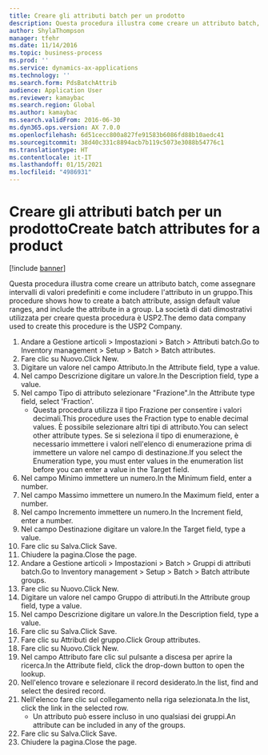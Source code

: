 ```yaml
---
title: Creare gli attributi batch per un prodotto
description: Questa procedura illustra come creare un attributo batch, come assegnare intervalli di valori predefiniti e come includere l'attributo in un gruppo.
author: ShylaThompson
manager: tfehr
ms.date: 11/14/2016
ms.topic: business-process
ms.prod: ''
ms.service: dynamics-ax-applications
ms.technology: ''
ms.search.form: PdsBatchAttrib
audience: Application User
ms.reviewer: kamaybac
ms.search.region: Global
ms.author: kamaybac
ms.search.validFrom: 2016-06-30
ms.dyn365.ops.version: AX 7.0.0
ms.openlocfilehash: 6d51cecc800a827fe91583b6086fd88b10aedc41
ms.sourcegitcommit: 38d40c331c8894acb7b119c5073e3088b54776c1
ms.translationtype: HT
ms.contentlocale: it-IT
ms.lasthandoff: 01/15/2021
ms.locfileid: "4986931"
---
```

# <a name="create-batch-attributes-for-a-product"></a><span data-ttu-id="5b893-103">Creare gli attributi batch per un prodotto</span><span class="sxs-lookup"><span data-stu-id="5b893-103">Create batch attributes for a product</span></span>

[!include [banner](../../includes/banner.md)]

<span data-ttu-id="5b893-104">Questa procedura illustra come creare un attributo batch, come assegnare intervalli di valori predefiniti e come includere l'attributo in un gruppo.</span><span class="sxs-lookup"><span data-stu-id="5b893-104">This procedure shows how to create a batch attribute, assign default value ranges, and include the attribute in a group.</span></span> <span data-ttu-id="5b893-105">La società di dati dimostrativi utilizzata per creare questa procedura è USP2.</span><span class="sxs-lookup"><span data-stu-id="5b893-105">The demo data company used to create this procedure is the USP2 Company.</span></span>

1. <span data-ttu-id="5b893-106">Andare a Gestione articoli > Impostazioni > Batch > Attributi batch.</span><span class="sxs-lookup"><span data-stu-id="5b893-106">Go to Inventory management > Setup > Batch > Batch attributes.</span></span>
2. <span data-ttu-id="5b893-107">Fare clic su Nuovo.</span><span class="sxs-lookup"><span data-stu-id="5b893-107">Click New.</span></span>
3. <span data-ttu-id="5b893-108">Digitare un valore nel campo Attributo.</span><span class="sxs-lookup"><span data-stu-id="5b893-108">In the Attribute field, type a value.</span></span>
4. <span data-ttu-id="5b893-109">Nel campo Descrizione digitare un valore.</span><span class="sxs-lookup"><span data-stu-id="5b893-109">In the Description field, type a value.</span></span>
5. <span data-ttu-id="5b893-110">Nel campo Tipo di attributo selezionare "Frazione".</span><span class="sxs-lookup"><span data-stu-id="5b893-110">In the Attribute type field, select 'Fraction'.</span></span>
    * <span data-ttu-id="5b893-111">Questa procedura utilizza il tipo Frazione per consentire i valori decimali.</span><span class="sxs-lookup"><span data-stu-id="5b893-111">This procedure uses the Fraction type to enable decimal values.</span></span> <span data-ttu-id="5b893-112">È possibile selezionare altri tipi di attributo.</span><span class="sxs-lookup"><span data-stu-id="5b893-112">You can select other attribute types.</span></span> <span data-ttu-id="5b893-113">Se si seleziona il tipo di enumerazione, è necessario immettere i valori nell'elenco di enumerazione prima di immettere un valore nel campo di destinazione.</span><span class="sxs-lookup"><span data-stu-id="5b893-113">If you select the Enumeration type, you must enter values in the enumeration list before you can enter a value in the Target field.</span></span>  
6. <span data-ttu-id="5b893-114">Nel campo Minimo immettere un numero.</span><span class="sxs-lookup"><span data-stu-id="5b893-114">In the Minimum field, enter a number.</span></span>
7. <span data-ttu-id="5b893-115">Nel campo Massimo immettere un numero.</span><span class="sxs-lookup"><span data-stu-id="5b893-115">In the Maximum field, enter a number.</span></span>
8. <span data-ttu-id="5b893-116">Nel campo Incremento immettere un numero.</span><span class="sxs-lookup"><span data-stu-id="5b893-116">In the Increment field, enter a number.</span></span>
9. <span data-ttu-id="5b893-117">Nel campo Destinazione digitare un valore.</span><span class="sxs-lookup"><span data-stu-id="5b893-117">In the Target field, type a value.</span></span>
10. <span data-ttu-id="5b893-118">Fare clic su Salva.</span><span class="sxs-lookup"><span data-stu-id="5b893-118">Click Save.</span></span>
11. <span data-ttu-id="5b893-119">Chiudere la pagina.</span><span class="sxs-lookup"><span data-stu-id="5b893-119">Close the page.</span></span>
12. <span data-ttu-id="5b893-120">Andare a Gestione articoli > Impostazioni > Batch > Gruppi di attributi batch.</span><span class="sxs-lookup"><span data-stu-id="5b893-120">Go to Inventory management > Setup > Batch > Batch attribute groups.</span></span>
13. <span data-ttu-id="5b893-121">Fare clic su Nuovo.</span><span class="sxs-lookup"><span data-stu-id="5b893-121">Click New.</span></span>
14. <span data-ttu-id="5b893-122">Digitare un valore nel campo Gruppo di attributi.</span><span class="sxs-lookup"><span data-stu-id="5b893-122">In the Attribute group field, type a value.</span></span>
15. <span data-ttu-id="5b893-123">Nel campo Descrizione digitare un valore.</span><span class="sxs-lookup"><span data-stu-id="5b893-123">In the Description field, type a value.</span></span>
16. <span data-ttu-id="5b893-124">Fare clic su Salva.</span><span class="sxs-lookup"><span data-stu-id="5b893-124">Click Save.</span></span>
17. <span data-ttu-id="5b893-125">Fare clic su Attributi del gruppo.</span><span class="sxs-lookup"><span data-stu-id="5b893-125">Click Group attributes.</span></span>
18. <span data-ttu-id="5b893-126">Fare clic su Nuovo.</span><span class="sxs-lookup"><span data-stu-id="5b893-126">Click New.</span></span>
19. <span data-ttu-id="5b893-127">Nel campo Attributo fare clic sul pulsante a discesa per aprire la ricerca.</span><span class="sxs-lookup"><span data-stu-id="5b893-127">In the Attribute field, click the drop-down button to open the lookup.</span></span>
20. <span data-ttu-id="5b893-128">Nell'elenco trovare e selezionare il record desiderato.</span><span class="sxs-lookup"><span data-stu-id="5b893-128">In the list, find and select the desired record.</span></span>
21. <span data-ttu-id="5b893-129">Nell'elenco fare clic sul collegamento nella riga selezionata.</span><span class="sxs-lookup"><span data-stu-id="5b893-129">In the list, click the link in the selected row.</span></span>
    * <span data-ttu-id="5b893-130">Un attributo può essere incluso in uno qualsiasi dei gruppi.</span><span class="sxs-lookup"><span data-stu-id="5b893-130">An attribute can be included in any of the groups.</span></span>  
22. <span data-ttu-id="5b893-131">Fare clic su Salva.</span><span class="sxs-lookup"><span data-stu-id="5b893-131">Click Save.</span></span>
23. <span data-ttu-id="5b893-132">Chiudere la pagina.</span><span class="sxs-lookup"><span data-stu-id="5b893-132">Close the page.</span></span>

